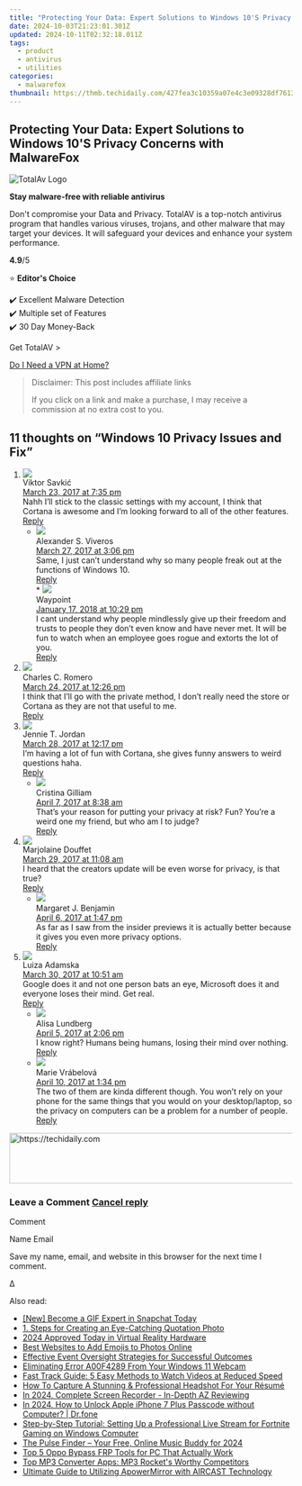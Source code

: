 ```yaml
---
title: "Protecting Your Data: Expert Solutions to Windows 10'S Privacy Concerns with MalwareFox"
date: 2024-10-03T21:23:01.301Z
updated: 2024-10-11T02:32:18.011Z
tags:
  - product
  - antivirus
  - utilities
categories:
  - malwarefox
thumbnail: https://thmb.techidaily.com/427fea3c10359a07e4c3e09328df761302c1e6c75fa0f9477ced64a556e7eef7.jpg
---
```


## Protecting Your Data: Expert Solutions to Windows 10'S Privacy Concerns with MalwareFox

![TotalAv Logo](https://www.malwarefox.com/wp-content/uploads/2024/02/totalav-svg.webp "totalav-svg")

**Stay malware-free with reliable antivirus**

Don't compromise your Data and Privacy. TotalAV is a top-notch antivirus program that handles various viruses, trojans, and other malware that may target your devices. It will safeguard your devices and enhance your system performance.

**4.9**/5

⭐ **Editor's Choice**

✔️ Excellent Malware Detection  
✔️ Multiple set of Features  
✔️ 30 Day Money-Back

[](https://tools.techidaily.com/malwarefox/products/) Get TotalAV > 

[Do I Need a VPN at Home?](https://tools.techidaily.com/malwarefox/products/)

>  Disclaimer: This post includes affiliate links
>
>  If you click on a link and make a purchase, I may receive a commission at no extra cost to you.
>

## 11 thoughts on “Windows 10 Privacy Issues and Fix”

1. ![](https://secure.gravatar.com/avatar/3111e6820941aafd22f47f5d1306a3de?s=50&d=mm&r=g)  
Viktor Savkić  
[March 23, 2017 at 7:35 pm](https://tools.techidaily.com/malwarefox/products/)  
Nahh I’ll stick to the classic settings with my account, I think that Cortana is awesome and I’m looking forward to all of the other features.  
[Reply](https://tools.techidaily.com/malwarefox/products/)  
   * ![](https://secure.gravatar.com/avatar/b408e5b8ccc600c149de425e87cbe39a?s=50&d=mm&r=g)  
   Alexander S. Viveros  
   [March 27, 2017 at 3:06 pm](https://tools.techidaily.com/malwarefox/products/)  
   Same, I just can’t understand why so many people freak out at the functions of Windows 10.  
   [Reply](https://tools.techidaily.com/malwarefox/products/)  
         * ![](https://secure.gravatar.com/avatar/f5a7cd5a560ece44b2c5307f13ebdc39?s=50&d=mm&r=g)  
         Waypoint  
         [January 17, 2018 at 10:29 pm](https://tools.techidaily.com/malwarefox/products/)  
         I cant understand why people mindlessly give up their freedom and trusts to people they don’t even know and have never met. It will be fun to watch when an employee goes rogue and extorts the lot of you.  
         [Reply](https://tools.techidaily.com/malwarefox/products/)
2. ![](https://secure.gravatar.com/avatar/e6b123bb1b5ac014a021433aa6ce629a?s=50&d=mm&r=g)  
Charles C. Romero  
[March 24, 2017 at 12:26 pm](https://tools.techidaily.com/malwarefox/products/)  
I think that I’ll go with the private method, I don’t really need the store or Cortana as they are not that useful to me.  
[Reply](https://tools.techidaily.com/malwarefox/products/)
3. ![](https://secure.gravatar.com/avatar/02a5818e0f90aeff73c2d3a3cf52064a?s=50&d=mm&r=g)  
Jennie T. Jordan  
[March 28, 2017 at 12:17 pm](https://tools.techidaily.com/malwarefox/products/)  
I’m having a lot of fun with Cortana, she gives funny answers to weird questions haha.  
[Reply](https://tools.techidaily.com/malwarefox/products/)  
   * ![](https://secure.gravatar.com/avatar/086d98bb29aec5c5d41c812b71452ac6?s=50&d=mm&r=g)  
   Cristina Gilliam  
   [April 7, 2017 at 8:38 am](https://tools.techidaily.com/malwarefox/products/)  
   That’s your reason for putting your privacy at risk? Fun? You’re a weird one my friend, but who am I to judge?  
   [Reply](https://tools.techidaily.com/malwarefox/products/)
4. ![](https://secure.gravatar.com/avatar/b533f5d1dde5c0b911887cdeceb5e5dd?s=50&d=mm&r=g)  
Marjolaine Douffet  
[March 29, 2017 at 11:08 am](https://tools.techidaily.com/malwarefox/products/)  
I heard that the creators update will be even worse for privacy, is that true?  
[Reply](https://tools.techidaily.com/malwarefox/products/)  
   * ![](https://secure.gravatar.com/avatar/c22770c003f07a0688ac4c4f6c89d615?s=50&d=mm&r=g)  
   Margaret J. Benjamin  
   [April 6, 2017 at 1:47 pm](https://tools.techidaily.com/malwarefox/products/)  
   As far as I saw from the insider previews it is actually better because it gives you even more privacy options.  
   [Reply](https://tools.techidaily.com/malwarefox/products/)
5. ![](https://secure.gravatar.com/avatar/b6688601f0a110c65de4a0267b408f86?s=50&d=mm&r=g)  
Luiza Adamska  
[March 30, 2017 at 10:51 am](https://tools.techidaily.com/malwarefox/products/)  
Google does it and not one person bats an eye, Microsoft does it and everyone loses their mind. Get real.  
[Reply](https://tools.techidaily.com/malwarefox/products/)  
   * ![](https://secure.gravatar.com/avatar/af887fb2c67cb95e0778432a91a08c62?s=50&d=mm&r=g)  
   Alisa Lundberg  
   [April 5, 2017 at 2:06 pm](https://tools.techidaily.com/malwarefox/products/)  
   I know right? Humans being humans, losing their mind over nothing.  
   [Reply](https://tools.techidaily.com/malwarefox/products/)  
   * ![](https://secure.gravatar.com/avatar/1a7c6df4d70928fbe9877f9312ab73a7?s=50&d=mm&r=g)  
   Marie Vrábelová  
   [April 10, 2017 at 1:34 pm](https://tools.techidaily.com/malwarefox/products/)  
   The two of them are kinda different though. You won’t rely on your phone for the same things that you would on your desktop/laptop, so the privacy on computers can be a problem for a number of people.  
   [Reply](https://tools.techidaily.com/malwarefox/products/)

<!-- affiliate ads begin -->
<a href="https://ephamedtechinc.pxf.io/c/5597632/2123512/26400" target="_top" id="2123512">
  <img src="//a.impactradius-go.com/display-ad/26400-2123512" border="0" alt="https://techidaily.com" width="728" height="90"/>
</a>
<img height="0" width="0" src="https://ephamedtechinc.pxf.io/i/5597632/2123512/26400" style="position:absolute;visibility:hidden;" border="0" />
<!-- affiliate ads end -->

### Leave a Comment [Cancel reply](https://tools.techidaily.com/malwarefox/products/)

Comment

Name Email 

Save my name, email, and website in this browser for the next time I comment.

Δ

<ins class="adsbygoogle"
     style="display:block"
     data-ad-format="autorelaxed"
     data-ad-client="ca-pub-7571918770474297"
     data-ad-slot="1223367746"></ins>

<ins class="adsbygoogle"
     style="display:block"
     data-ad-client="ca-pub-7571918770474297"
     data-ad-slot="8358498916"
     data-ad-format="auto"
     data-full-width-responsive="true"></ins>

<span class="atpl-alsoreadstyle">Also read:</span>
<div><ul>
<li><a href="https://snapchat-videos.techidaily.com/new-become-a-gif-expert-in-snapchat-today/"><u>[New] Become a GIF Expert in Snapchat Today</u></a></li>
<li><a href="https://fox-tls.techidaily.com/1-steps-for-creating-an-eye-catching-quotation-photo/"><u>1. Steps for Creating an Eye-Catching Quotation Photo</u></a></li>
<li><a href="https://some-approaches.techidaily.com/2024-approved-today-in-virtual-reality-hardware/"><u>2024 Approved Today in Virtual Reality Hardware</u></a></li>
<li><a href="https://meme-emoji.techidaily.com/best-websites-to-add-emojis-to-photos-online/"><u>Best Websites to Add Emojis to Photos Online</u></a></li>
<li><a href="https://fox-tls.techidaily.com/effective-event-oversight-strategies-for-successful-outcomes/"><u>Effective Event Oversight Strategies for Successful Outcomes</u></a></li>
<li><a href="https://win11-tips.techidaily.com/eliminating-error-a00f4289-from-your-windows-11-webcam/"><u>Eliminating Error A00F4289 From Your Windows 11 Webcam</u></a></li>
<li><a href="https://fox-tls.techidaily.com/fast-track-guide-5-easy-methods-to-watch-videos-at-reduced-speed/"><u>Fast Track Guide: 5 Easy Methods to Watch Videos at Reduced Speed</u></a></li>
<li><a href="https://fox-tls.techidaily.com/how-to-capture-a-stunning-and-professional-headshot-for-your-resume/"><u>How To Capture A Stunning & Professional Headshot For Your Résumé</u></a></li>
<li><a href="https://digital-screen-recording.techidaily.com/in-2024-complete-screen-recorder-in-depth-az-reviewing/"><u>In 2024, Complete Screen Recorder - In-Depth AZ Reviewing</u></a></li>
<li><a href="https://iphone-unlock.techidaily.com/in-2024-how-to-unlock-apple-iphone-7-plus-passcode-without-computer-drfone-by-drfone-ios/"><u>In 2024, How to Unlock Apple iPhone 7 Plus Passcode without Computer? | Dr.fone</u></a></li>
<li><a href="https://fox-tls.techidaily.com/step-by-step-tutorial-setting-up-a-professional-live-stream-for-fortnite-gaming-on-windows-computer/"><u>Step-by-Step Tutorial: Setting Up a Professional Live Stream for Fortnite Gaming on Windows Computer</u></a></li>
<li><a href="https://fox-access.techidaily.com/the-pulse-finder-your-free-online-music-buddy-for-2024/"><u>The Pulse Finder – Your Free, Online Music Buddy for 2024</u></a></li>
<li><a href="https://android-frp.techidaily.com/top-5-oppo-bypass-frp-tools-for-pc-that-actually-work-by-drfone-android/"><u>Top 5 Oppo Bypass FRP Tools for PC That Actually Work</u></a></li>
<li><a href="https://fox-tls.techidaily.com/top-mp3-converter-apps-mp3-rockets-worthy-competitors/"><u>Top MP3 Converter Apps: MP3 Rocket's Worthy Competitors</u></a></li>
<li><a href="https://fox-tls.techidaily.com/ultimate-guide-to-utilizing-apowermirror-with-aircast-technology/"><u>Ultimate Guide to Utilizing ApowerMirror with AIRCAST Technology</u></a></li>
</ul></div>

